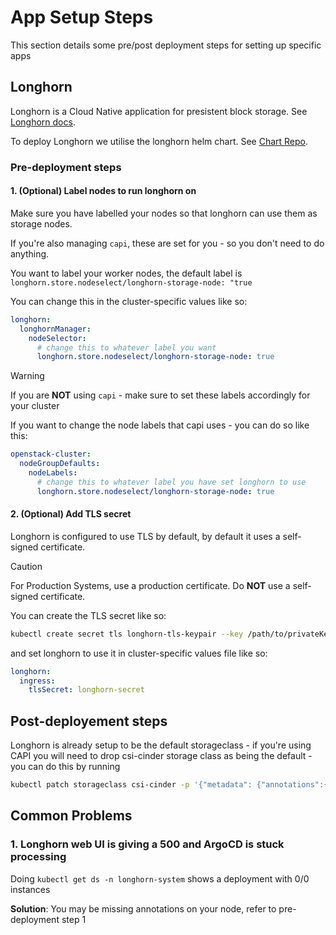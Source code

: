 # App Setup Steps

This section details some pre/post deployment steps for setting up specific apps

## Longhorn

Longhorn is a Cloud Native application for presistent block storage.  See [Longhorn docs](https://longhorn.io/docs/latest/).

To deploy Longhorn we utilise the longhorn helm chart. See [Chart Repo](https://github.com/longhorn/longhorn/tree/master/chart).

### Pre-deployment steps

#### 1. **(Optional)** Label nodes to run longhorn on

Make sure you have labelled your nodes so that longhorn can use them as storage nodes. 

If you're also managing `capi`, these are set for you - so you don't need to do anything.  

You want to label your worker nodes, the default label is `longhorn.store.nodeselect/longhorn-storage-node: "true`  

You can change this in the cluster-specific values like so:	

```yaml
longhorn:	
  longhornManager:	
    nodeSelector: 	
      # change this to whatever label you want	
      longhorn.store.nodeselect/longhorn-storage-node: true	
```	

> [!WARNING]
> If you are **NOT** using `capi` - make sure to set these labels accordingly for your cluster
 	

If you want to change the node labels that capi uses - you can do so like this: 

```yaml	
openstack-cluster:	
  nodeGroupDefaults:	
    nodeLabels:	
      # change this to whatever label you have set longhorn to use	
      longhorn.store.nodeselect/longhorn-storage-node: true
```	

#### 2. **(Optional)** Add TLS secret 	

Longhorn is configured to use TLS by default, by default it uses a self-signed certificate.

> [!CAUTION]
> For Production Systems, use a production certificate.
> Do **NOT** use a self-signed certificate.

You can create the TLS secret like so:

```bash
kubectl create secret tls longhorn-tls-keypair --key /path/to/privateKey.key --cert /path/to/certificate.crt -n longhorn-system
```

and set longhorn to use it in cluster-specific values file like so:

```yaml
longhorn:
  ingress:
    tlsSecret: longhorn-secret
```


## Post-deployement steps

Longhorn is already setup to be the default storageclass - if you're using CAPI you will need to drop csi-cinder storage class as being the default - you can do this by running

```bash
kubectl patch storageclass csi-cinder -p '{"metadata": {"annotations":{"storageclass.kubernetes.io/is-default-class":"false"}}}'
```

## Common Problems 

### 1. Longhorn web UI is giving a 500 and ArgoCD is stuck processing

Doing `kubectl get ds -n longhorn-system` shows a deployment with 0/0 instances

**Solution**:  You may be missing annotations on your node, refer to pre-deployment step 1
